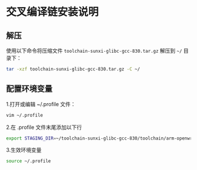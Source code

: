 # 交叉编译链安装说明

## 解压

使用以下命令将压缩文件 `toolchain-sunxi-glibc-gcc-830.tar.gz` 解压到 `~/` 目录下：
   ```bash
   tar -xzf toolchain-sunxi-glibc-gcc-830.tar.gz -C ~/
   ```
## 配置环境变量

1.打开或编辑 ~/.profile 文件：
   ```bash
   vim ~/.profile
   ```
2.在 .profile 文件末尾添加以下行
   ```bash
   export STAGING_DIR=~/toolchain-sunxi-glibc-gcc-830/toolchain/arm-openwrt-linux-muslgnueabi:$STAGING_DIR
   ```
3.生效环境变量
   ```bash
   source ~/.profile
   ```
